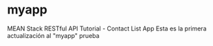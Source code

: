 # myapp
MEAN Stack RESTful API Tutorial - Contact List App
Esta es la primera actualización al "myapp" prueba
